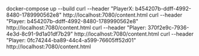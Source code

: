 docker-compose up --build
curl --header "PlayerX: b454207b-ddff-4992-8480-1789990562e8" http://localhost:7080/content.html
curl --header "Player: b454207b-ddff-4992-8480-1789990562e8" http://localhost:7080/content.html
curl --header "Player: 370f2e9c-7936-4e3d-8c91-9d1a01df7b29" http://localhost:7080/content.html
curl --header "Player: 0fc74244-ba89-44c4-a599-76605ff52d01" http://localhost:7080/content.html
